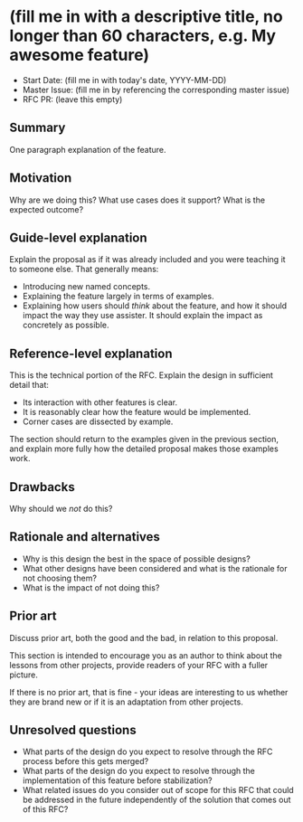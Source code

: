 # (fill me in with a descriptive title, no longer than 60 characters, e.g. My awesome feature)

- Start Date: (fill me in with today's date, YYYY-MM-DD)
- Master Issue: (fill me in by referencing the corresponding master issue)
- RFC PR: (leave this empty)

## Summary
[summary]: #summary

One paragraph explanation of the feature.

## Motivation
[motivation]: #motivation

Why are we doing this? What use cases does it support? What is the expected outcome?

## Guide-level explanation
[guide-level-explanation]: #guide-level-explanation

Explain the proposal as if it was already included and you were teaching it to someone else. That generally means:

- Introducing new named concepts.
- Explaining the feature largely in terms of examples.
- Explaining how users should *think* about the feature, and how it should impact the way they use assister. It should explain the impact as concretely as possible.

## Reference-level explanation
[reference-level-explanation]: #reference-level-explanation

This is the technical portion of the RFC. Explain the design in sufficient detail that:

- Its interaction with other features is clear.
- It is reasonably clear how the feature would be implemented.
- Corner cases are dissected by example.

The section should return to the examples given in the previous section, and explain more fully how the detailed proposal makes those examples work.

## Drawbacks
[drawbacks]: #drawbacks

Why should we *not* do this?

## Rationale and alternatives
[rationale-and-alternatives]: #rationale-and-alternatives

- Why is this design the best in the space of possible designs?
- What other designs have been considered and what is the rationale for not choosing them?
- What is the impact of not doing this?

## Prior art
[prior-art]: #prior-art

Discuss prior art, both the good and the bad, in relation to this proposal.

This section is intended to encourage you as an author to think about the lessons from other projects, provide readers of your RFC with a fuller picture.

If there is no prior art, that is fine - your ideas are interesting to us whether they are brand new or if it is an adaptation from other projects.

## Unresolved questions
[unresolved-questions]: #unresolved-questions

- What parts of the design do you expect to resolve through the RFC process before this gets merged?
- What parts of the design do you expect to resolve through the implementation of this feature before stabilization?
- What related issues do you consider out of scope for this RFC that could be addressed in the future independently of the solution that comes out of this RFC?
